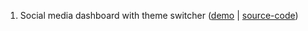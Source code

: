 1. Social media dashboard with theme switcher ([demo](https://karthiksiddarth.github.io/frontend-mentor-challenges/social-media-dashboard-with-theme-switcher/index.html) | [source-code](https://github.com/KarthikSiddarth/frontend-mentor-challenges/tree/master/social-media-dashboard-with-theme-switcher))
